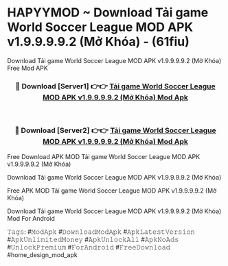 # HAPYYMOD ~ Download Tải game World Soccer League MOD APK v1.9.9.9.9.2 (Mở Khóa) - (61fiu)
Download Tải game World Soccer League MOD APK v1.9.9.9.9.2 (Mở Khóa) Free Mod APK

<div align="center">
<h3>🔴 Download [Server1] 👉👉 <a href="https://apk-comot.site?title=Tải_game_World_Soccer_League_MOD_APK_v1.9.9.9.9.2_(Mở_Khóa)">Tải game World Soccer League MOD APK v1.9.9.9.9.2 (Mở Khóa) Mod Apk</a></h3><br>

<h3>🔴 Download [Server2] 👉👉 <a href="https://apk-comot.site?title=Tải_game_World_Soccer_League_MOD_APK_v1.9.9.9.9.2_(Mở_Khóa)">Tải game World Soccer League MOD APK v1.9.9.9.9.2 (Mở Khóa) Mod Apk</a></h3>
</div>


Free Download APK MOD Tải game World Soccer League MOD APK v1.9.9.9.9.2 (Mở Khóa)

Download Tải game World Soccer League MOD APK v1.9.9.9.9.2 (Mở Khóa) 

Free APK MOD Tải game World Soccer League MOD APK v1.9.9.9.9.2 (Mở Khóa) 

Download Tải game World Soccer League MOD APK v1.9.9.9.9.2 (Mở Khóa) Mod For Android

𝚃𝚊𝚐𝚜: #𝙼𝚘𝚍𝙰𝚙𝚔 #𝙳𝚘𝚠𝚗𝚕𝚘𝚊𝚍𝙼𝚘𝚍𝙰𝚙𝚔 #𝙰𝚙𝚔𝙻𝚊𝚝𝚎𝚜𝚝𝚅𝚎𝚛𝚜𝚒𝚘𝚗 #𝙰𝚙𝚔𝚄𝚗𝚕𝚒𝚖𝚒𝚝𝚎𝚍𝙼𝚘𝚗𝚎𝚢 #𝙰𝚙𝚔𝚄𝚗𝚕𝚘𝚌𝚔𝙰𝚕𝚕 #𝙰𝚙𝚔𝙽𝚘𝙰𝚍𝚜 #𝚄𝚗𝚕𝚘𝚌𝚔𝙿𝚛𝚎𝚖𝚒𝚞𝚖 #𝙵𝚘𝚛𝙰𝚗𝚍𝚛𝚘𝚒𝚍 #𝙵𝚛𝚎𝚎𝙳𝚘𝚠𝚗𝚕𝚘𝚊𝚍 #home_design_mod_apk